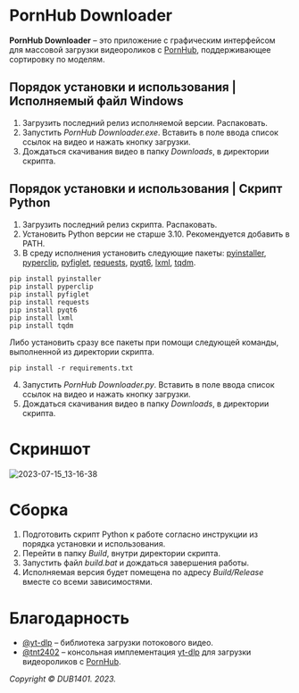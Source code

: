 # PornHub Downloader
**PornHub Downloader** – это приложение с графическим интерфейсом для массовой загрузки видеороликов с [PornHub](https://www.pornhub.com/), поддерживающее сортировку по моделям.

## Порядок установки и использования | Исполняемый файл Windows
1. Загрузить последний релиз исполняемой версии. Распаковать.
2. Запустить _PornHub Downloader.exe_. Вставить в поле ввода список ссылок на видео и нажать кнопку загрузки.
3. Дождаться скачивания видео в  папку _Downloads_, в директории скрипта.

## Порядок установки и использования | Скрипт Python
1. Загрузить последний релиз скрипта. Распаковать.
2. Установить Python версии не старше 3.10. Рекомендуется добавить в PATH.
3. В среду исполнения установить следующие пакеты: [pyinstaller](https://github.com/pyinstaller/pyinstaller), [pyperclip](https://github.com/asweigart/pyperclip), [pyfiglet](https://github.com/pwaller/pyfiglet), [requests](https://github.com/psf/requests), [pyqt6](https://www.riverbankcomputing.com/software/pyqt/), [lxml](https://github.com/lxml/lxml), [tqdm](https://github.com/tqdm/tqdm).
```
pip install pyinstaller
pip install pyperclip
pip install pyfiglet
pip install requests
pip install pyqt6
pip install lxml
pip install tqdm
```
Либо установить сразу все пакеты при помощи следующей команды, выполненной из директории скрипта.
```
pip install -r requirements.txt
```
4. Запустить _PornHub Downloader.py_. Вставить в поле ввода список ссылок на видео и нажать кнопку загрузки.
5. Дождаться скачивания видео в  папку _Downloads_, в директории скрипта.

# Скриншот
![2023-07-15_13-16-38](https://github.com/DUB1401/PornHub-Downloader/assets/40277356/77ce1874-87f0-4f0c-9e1f-8ce8633a2fea)

# Сборка
1. Подготовить скрипт Python к работе согласно инструкции из порядка установки и использования.
2. Перейти в папку _Build_, внутри директории скрипта.
3. Запустить файл _build.bat_ и дождаться завершения работы.
4. Исполняемая версия будет помещена по адресу _Build/Release_ вместе со всеми зависимостями.

# Благодарность
* [@yt-dlp](https://github.com/yt-dlp) – библиотека загрузки потокового видео.
* [@tnt2402](https://github.com/tnt2402) – консольная имплементация [yt-dlp](https://github.com/yt-dlp/yt-dlp) для загрузки видеороликов с [PornHub](https://www.pornhub.com/).

_Copyright © DUB1401. 2023._